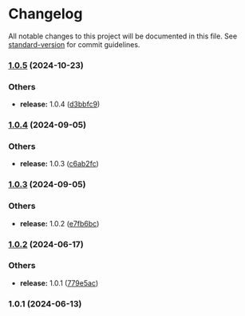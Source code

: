 # Changelog

All notable changes to this project will be documented in this file. See [standard-version](https://github.com/conventional-changelog/standard-version) for commit guidelines.

### [1.0.5](https://github.com/alelltech/jsonpath-plus-q/compare/v1.0.4...v1.0.5) (2024-10-23)


### Others

* **release:** 1.0.4 ([d3bbfc9](https://github.com/alelltech/jsonpath-plus-q/commit/d3bbfc9ebb14a75a0de063f8cfa82eed4e47359a))

### [1.0.4](https://github.com/alelltech/jsonpath-plus-q/compare/v1.0.3...v1.0.4) (2024-09-05)


### Others

* **release:** 1.0.3 ([c6ab2fc](https://github.com/alelltech/jsonpath-plus-q/commit/c6ab2fc6d935d09e3ea78cf057736f8da053a972))

### [1.0.3](https://github.com/alelltech/jsonpath-plus-q/compare/v1.0.2...v1.0.3) (2024-09-05)


### Others

* **release:** 1.0.2 ([e7fb6bc](https://github.com/alelltech/jsonpath-plus-q/commit/e7fb6bc88e0a0faf2853cf5ae5e5613b7b395703))

### [1.0.2](https://github.com/alelltech/jsonpath-plus-q/compare/v1.0.1...v1.0.2) (2024-06-17)


### Others

* **release:** 1.0.1 ([779e5ac](https://github.com/alelltech/jsonpath-plus-q/commit/779e5ac12d2efb1bfa7e98f41a14f8d89a43d281))

### 1.0.1 (2024-06-13)
